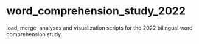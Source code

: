 # word_comprehension_study_2022
 load, merge, analyses and visualization scripts for the 2022 bilingual word comprehension study.
